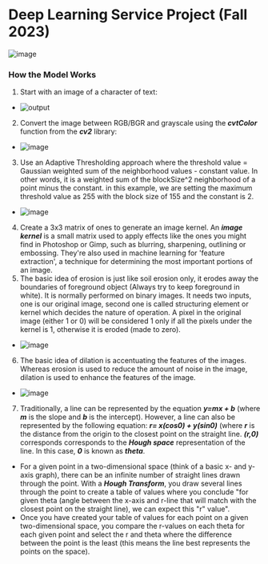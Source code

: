 # Deep Learning Service Project (Fall 2023)
![image](https://github.com/datascienceclubUVU/service-project/assets/111081544/01f02967-b9cf-4054-88f6-8dfabf0f3800)

### How the Model Works
1. Start with an image of a character of text:
- ![output](https://github.com/datascienceclubUVU/service-project/assets/111081544/f8f3664c-d88b-4364-b0f5-3427869bf5e2)
2. Convert the image between RGB/BGR and grayscale using the _**cvtColor**_ function from the _**cv2**_ library:
- ![image](https://github.com/datascienceclubUVU/service-project/assets/111081544/a94401d4-7557-4278-a6db-299ad1b5e7c0)
3. Use an Adaptive Thresholding approach where the threshold value = Gaussian weighted sum of the neighborhood values - constant value. In other words, it is a weighted sum of the blockSize^2 neighborhood of a point minus the constant. in this example, we are setting the maximum threshold value as 255 with the block size of 155 and the constant is 2.
- ![image](https://github.com/datascienceclubUVU/service-project/assets/111081544/aedb7c73-46c5-4497-8ead-84850c0101fc)
4. Create a 3x3 matrix of ones to generate an image kernel. An _**image kernel**_ is a small matrix used to apply effects like the ones you might find in Photoshop or Gimp, such as blurring, sharpening, outlining or embossing. They're also used in machine learning for 'feature extraction', a technique for determining the most important portions of an image.
5. The basic idea of erosion is just like soil erosion only, it erodes away the boundaries of foreground object (Always try to keep foreground in white). It is normally performed on binary images. It needs two inputs, one is our original image, second one is called structuring element or kernel which decides the nature of operation. A pixel in the original image (either 1 or 0) will be considered 1 only if all the pixels under the kernel is 1, otherwise it is eroded (made to zero).
- ![image](https://github.com/datascienceclubUVU/service-project/assets/111081544/1a031426-02e2-4910-b4cb-c3ad72c88a65)
6. The basic idea of dilation is accentuating the features of the images. Whereas erosion is used to reduce the amount of noise in the image, dilation is used to enhance the features of the image.
- ![image](https://github.com/datascienceclubUVU/service-project/assets/111081544/898f6254-fa96-4292-a847-b0dbc56f2535)
7. Traditionally, a line can be represented by the equation **_y=mx + b_** (where **_m_** is the slope and **_b_** is the intercept). However, a line can also be represented by the following equation: **_r= x(cos0) + y(sin0)_** (where **_r_** is the distance from the origin to the closest point on the straight line. **_(r,0)_** corresponds corresponds to the **_Hough space_** representation of the line. In this case, **_0_** is known as **_theta_**.
  
- For a given point in a two-dimensional space (think of a basic x- and y-axis graph), there can be an infinite number of straight lines drawn through the point. With a **_Hough Transform_**, you draw several lines through the point to create a table of values where you conclude "for given theta (angle between the x-axis and r-line that will match with the closest point on the straight line), we can expect this "r" value".
- Once you have created your table of values for each point on a given two-dimensional space, you compare the r-values on each theta for each given point and select the r and theta where the difference between the point is the least (this means the line best represents the points on the space).
